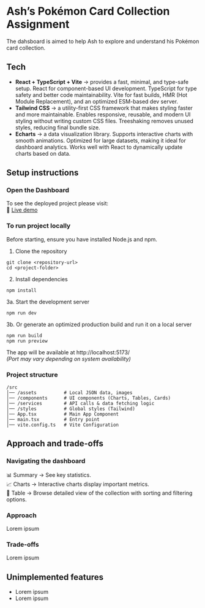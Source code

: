 # Ash’s Pokémon Card Collection Assignment

The dahsboard is aimed to help Ash to explore and understand his Pokémon card collection. 

## Tech
- **React + TypeScript + Vite** → provides a fast, minimal, and type-safe setup. React for component-based UI development. TypeScript for type safety and better code maintainability. Vite for fast builds, HMR (Hot Module Replacement), and an optimized ESM-based dev server.
- **Tailwind CSS** → a utility-first CSS framework that makes styling faster and more maintainable. Enables responsive, reusable, and modern UI styling without writing custom CSS files. Treeshaking removes unused styles, reducing final bundle size.
- **Echarts** → a data visualization library. Supports interactive charts with smooth animations. Optimized for large datasets, making it ideal for dashboard analytics. Works well with React to dynamically update charts based on data.

## Setup instructions

### Open the Dashboard
To see the deployed project please visit:  
🔗 [Live demo](https://github.com/)

### To run project locally

Before starting, ensure you have installed Node.js and npm.

1. Clone the repository
```
git clone <repository-url>
cd <project-folder>
```

2. Install dependencies
```
npm install
```

3a. Start the development server
```
npm run dev
```

3b. Or generate an optimized production build and run it on a local server
```
npm run build
npm run preview
```

The app will be available at http://localhost:5173/  
*(Port may vary depending on system availability)*

### Project structure
```
/src
│── /assets          # Local JSON data, images
│── /components      # UI components (Charts, Tables, Cards)
│── /services        # API calls & data fetching logic
│── /styles          # Global styles (Tailwind)
│── App.tsx          # Main App Component
│── main.tsx         # Entry point
│── vite.config.ts   # Vite Configuration
```
## Approach and trade-offs

### Navigating the dashboard
📊 Summary → See key statistics.  
📈 Charts → Interactive charts display important metrics.  
📑 Table → Browse detailed view of the collection with sorting and filtering options.  

### Approach
Lorem ipsum

### Trade-offs
Lorem ipsum

## Unimplemented features
- Lorem ipsum
- Lorem ipsum
